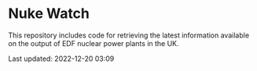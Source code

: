 # Nuke Watch

This repository includes code for retrieving the latest information available on the output of EDF nuclear power plants in the UK.

Last updated: 2022-12-20 03:09